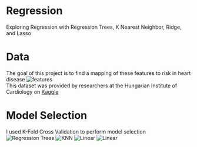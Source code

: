 # Regression
Exploring Regression with Regression Trees, K Nearest Neighbor, Ridge, and Lasso

# Data
The goal of this project is to find a mapping of these features to risk in heart disease
![features](https://i.imgur.com/bhtSYvB.png) <br/>
This dataset was provided by researchers at the Hungarian Institute of Cardiology on [Kaggle](https://www.kaggle.com/ronitf/heart-disease-uci)

# Model Selection
I used K-Fold Cross Validation to perform model selection
![Regression Trees](https://i.imgur.com/ASkGAGE.png)
![KNN](https://i.imgur.com/wf0fkLr.png)
![Linear](https://i.imgur.com/Lc8xdFo.png)
![Linear](https://i.imgur.com/xHET8As.png)
